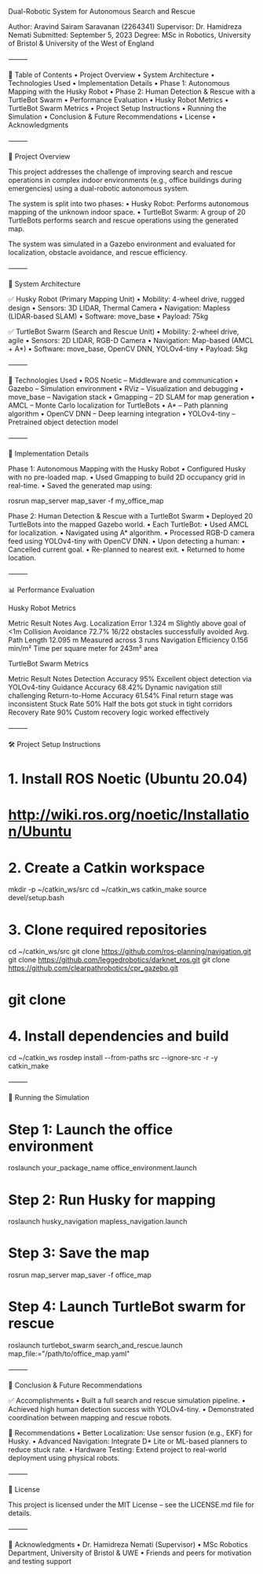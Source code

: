 Dual-Robotic System for Autonomous Search and Rescue

Author: Aravind Sairam Saravanan (2264341)
Supervisor: Dr. Hamidreza Nemati
Submitted: September 5, 2023
Degree: MSc in Robotics, University of Bristol & University of the West of England

⸻

📌 Table of Contents
	•	Project Overview
	•	System Architecture
	•	Technologies Used
	•	Implementation Details
	•	Phase 1: Autonomous Mapping with the Husky Robot
	•	Phase 2: Human Detection & Rescue with a TurtleBot Swarm
	•	Performance Evaluation
	•	Husky Robot Metrics
	•	TurtleBot Swarm Metrics
	•	Project Setup Instructions
	•	Running the Simulation
	•	Conclusion & Future Recommendations
	•	License
	•	Acknowledgments

⸻

🚨 Project Overview

This project addresses the challenge of improving search and rescue operations in complex indoor environments (e.g., office buildings during emergencies) using a dual-robotic autonomous system.

The system is split into two phases:
	•	Husky Robot: Performs autonomous mapping of the unknown indoor space.
	•	TurtleBot Swarm: A group of 20 TurtleBots performs search and rescue operations using the generated map.

The system was simulated in a Gazebo environment and evaluated for localization, obstacle avoidance, and rescue efficiency.

⸻

🧠 System Architecture

✅ Husky Robot (Primary Mapping Unit)
	•	Mobility: 4-wheel drive, rugged design
	•	Sensors: 3D LIDAR, Thermal Camera
	•	Navigation: Mapless (LIDAR-based SLAM)
	•	Software: move_base
	•	Payload: 75kg

✅ TurtleBot Swarm (Search and Rescue Unit)
	•	Mobility: 2-wheel drive, agile
	•	Sensors: 2D LIDAR, RGB-D Camera
	•	Navigation: Map-based (AMCL + A*)
	•	Software: move_base, OpenCV DNN, YOLOv4-tiny
	•	Payload: 5kg

⸻

🧰 Technologies Used
	•	ROS Noetic – Middleware and communication
	•	Gazebo – Simulation environment
	•	RViz – Visualization and debugging
	•	move_base – Navigation stack
	•	Gmapping – 2D SLAM for map generation
	•	AMCL – Monte Carlo localization for TurtleBots
	•	A* – Path planning algorithm
	•	OpenCV DNN – Deep learning integration
	•	YOLOv4-tiny – Pretrained object detection model

⸻

🔧 Implementation Details

Phase 1: Autonomous Mapping with the Husky Robot
	•	Configured Husky with no pre-loaded map.
	•	Used Gmapping to build 2D occupancy grid in real-time.
	•	Saved the generated map using:

rosrun map_server map_saver -f my_office_map



Phase 2: Human Detection & Rescue with a TurtleBot Swarm
	•	Deployed 20 TurtleBots into the mapped Gazebo world.
	•	Each TurtleBot:
	•	Used AMCL for localization.
	•	Navigated using A* algorithm.
	•	Processed RGB-D camera feed using YOLOv4-tiny with OpenCV DNN.
	•	Upon detecting a human:
	•	Cancelled current goal.
	•	Re-planned to nearest exit.
	•	Returned to home location.

⸻

📊 Performance Evaluation

Husky Robot Metrics

Metric	Result	Notes
Avg. Localization Error	1.324 m	Slightly above goal of <1m
Collision Avoidance	72.7%	16/22 obstacles successfully avoided
Avg. Path Length	12.095 m	Measured across 3 runs
Navigation Efficiency	0.156 min/m²	Time per square meter for 243m² area

TurtleBot Swarm Metrics

Metric	Result	Notes
Detection Accuracy	95%	Excellent object detection via YOLOv4-tiny
Guidance Accuracy	68.42%	Dynamic navigation still challenging
Return-to-Home Accuracy	61.54%	Final return stage was inconsistent
Stuck Rate	50%	Half the bots got stuck in tight corridors
Recovery Rate	90%	Custom recovery logic worked effectively


⸻

🛠 Project Setup Instructions

# 1. Install ROS Noetic (Ubuntu 20.04)
# http://wiki.ros.org/noetic/Installation/Ubuntu

# 2. Create a Catkin workspace
mkdir -p ~/catkin_ws/src
cd ~/catkin_ws
catkin_make
source devel/setup.bash

# 3. Clone required repositories
cd ~/catkin_ws/src
git clone https://github.com/ros-planning/navigation.git
git clone https://github.com/leggedrobotics/darknet_ros.git
git clone https://github.com/clearpathrobotics/cpr_gazebo.git
# git clone <your project repo>

# 4. Install dependencies and build
cd ~/catkin_ws
rosdep install --from-paths src --ignore-src -r -y
catkin_make


⸻

🚀 Running the Simulation

# Step 1: Launch the office environment
roslaunch your_package_name office_environment.launch

# Step 2: Run Husky for mapping
roslaunch husky_navigation mapless_navigation.launch

# Step 3: Save the map
rosrun map_server map_saver -f office_map

# Step 4: Launch TurtleBot swarm for rescue
roslaunch turtlebot_swarm search_and_rescue.launch map_file:="/path/to/office_map.yaml"


⸻

🧾 Conclusion & Future Recommendations

✅ Accomplishments
	•	Built a full search and rescue simulation pipeline.
	•	Achieved high human detection success with YOLOv4-tiny.
	•	Demonstrated coordination between mapping and rescue robots.

🔧 Recommendations
	•	Better Localization: Use sensor fusion (e.g., EKF) for Husky.
	•	Advanced Navigation: Integrate D* Lite or ML-based planners to reduce stuck rate.
	•	Hardware Testing: Extend project to real-world deployment using physical robots.

⸻

📝 License

This project is licensed under the MIT License – see the LICENSE.md file for details.

⸻

🙏 Acknowledgments
	•	Dr. Hamidreza Nemati (Supervisor)
	•	MSc Robotics Department, University of Bristol & UWE
	•	Friends and peers for motivation and testing support
